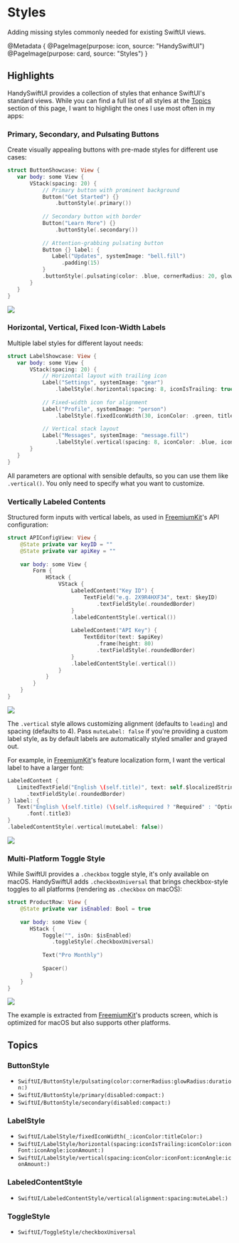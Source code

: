 # Styles

Adding missing styles commonly needed for existing SwiftUI views.

@Metadata {
   @PageImage(purpose: icon, source: "HandySwiftUI")
   @PageImage(purpose: card, source: "Styles")
}

## Highlights

HandySwiftUI provides a collection of styles that enhance SwiftUI's standard views. While you can find a full list of all styles at the [Topics](#topics) section of this page, I want to highlight the ones I use most often in my apps:

### Primary, Secondary, and Pulsating Buttons

Create visually appealing buttons with pre-made styles for different use cases:

```swift
struct ButtonShowcase: View {
   var body: some View {
       VStack(spacing: 20) {
           // Primary button with prominent background
           Button("Get Started") {}
               .buttonStyle(.primary())
               
           // Secondary button with border
           Button("Learn More") {}
               .buttonStyle(.secondary())
               
           // Attention-grabbing pulsating button
           Button {} label: {
              Label("Updates", systemImage: "bell.fill")
                 .padding(15)
           }
           .buttonStyle(.pulsating(color: .blue, cornerRadius: 20, glowRadius: 8, duration: 2))
       }
   }
}
```

![](ButtonStyles)


### Horizontal, Vertical, Fixed Icon-Width Labels

Multiple label styles for different layout needs:

```swift
struct LabelShowcase: View {
   var body: some View {
       VStack(spacing: 20) {
           // Horizontal layout with trailing icon
           Label("Settings", systemImage: "gear")
               .labelStyle(.horizontal(spacing: 8, iconIsTrailing: true, iconColor: .blue))
           
           // Fixed-width icon for alignment
           Label("Profile", systemImage: "person")
               .labelStyle(.fixedIconWidth(30, iconColor: .green, titleColor: .primary))
           
           // Vertical stack layout
           Label("Messages", systemImage: "message.fill")
               .labelStyle(.vertical(spacing: 8, iconColor: .blue, iconFont: .title))
       }
   }
}
```

All parameters are optional with sensible defaults, so you can use them like `.vertical()`. You only need to specify what you want to customize.


### Vertically Labeled Contents

Structured form inputs with vertical labels, as used in [FreemiumKit]'s API configuration:

```swift
struct APIConfigView: View {
    @State private var keyID = ""
    @State private var apiKey = ""
    
    var body: some View {
        Form {
            HStack {
                VStack {
                    LabeledContent("Key ID") {
                        TextField("e.g. 2X9R4HXF34", text: $keyID)
                            .textFieldStyle(.roundedBorder)
                    }
                    .labeledContentStyle(.vertical())
                    
                    LabeledContent("API Key") {
                        TextEditor(text: $apiKey)
                            .frame(height: 80)
                            .textFieldStyle(.roundedBorder)
                    }
                    .labeledContentStyle(.vertical())
                }                
            }
        }
    }
}
```

![](VerticalLabeledContent)

The `.vertical` style allows customizing alignment (defaults to `leading`) and spacing (defaults to 4). Pass `muteLabel: false` if you're providing a custom label style, as by default labels are automatically styled smaller and grayed out.

For example, in [FreemiumKit]'s feature localization form, I want the vertical label to have a larger font:

```swift
LabeledContent {
   LimitedTextField("English \(self.title)", text: self.$localizedString.fallback, characterLimit: self.characterLimit)
      .textFieldStyle(.roundedBorder)
} label: {
   Text("English \(self.title) (\(self.isRequired ? "Required" : "Optional"))")
      .font(.title3)
}
.labeledContentStyle(.vertical(muteLabel: false))
```

![](MuteLabelFalse)


### Multi-Platform Toggle Style

While SwiftUI provides a `.checkbox` toggle style, it's only available on macOS. HandySwiftUI adds `.checkboxUniversal` that brings checkbox-style toggles to all platforms (rendering as `.checkbox` on macOS):

```swift
struct ProductRow: View {
    @State private var isEnabled: Bool = true
    
    var body: some View {
       HStack {
           Toggle("", isOn: $isEnabled)
              .toggleStyle(.checkboxUniversal)
           
           Text("Pro Monthly")
           
           Spacer()
       }
    }
}
```

![](CheckboxUniversal)

The example is extracted from [FreemiumKit]'s products screen, which is optimized for macOS but also supports other platforms.

## Topics

### ButtonStyle

- ``SwiftUI/ButtonStyle/pulsating(color:cornerRadius:glowRadius:duration:)``
- ``SwiftUI/ButtonStyle/primary(disabled:compact:)``
- ``SwiftUI/ButtonStyle/secondary(disabled:compact:)``

### LabelStyle

- ``SwiftUI/LabelStyle/fixedIconWidth(_:iconColor:titleColor:)``
- ``SwiftUI/LabelStyle/horizontal(spacing:iconIsTrailing:iconColor:iconFont:iconAngle:iconAmount:)``
- ``SwiftUI/LabelStyle/vertical(spacing:iconColor:iconFont:iconAngle:iconAmount:)``

### LabeledContentStyle

- ``SwiftUI/LabeledContentStyle/vertical(alignment:spacing:muteLabel:)``

### ToggleStyle

- ``SwiftUI/ToggleStyle/checkboxUniversal``


[TranslateKit]: https://translatekit.app
[FreemiumKit]: https://freemiumkit.app
[FreelanceKit]: https://apps.apple.com/app/apple-store/id6480134993?pt=549314&ct=swiftpackageindex.com&mt=8
[CrossCraft]: https://crosscraft.app
[FocusBeats]: https://apps.apple.com/app/apple-store/id6477829138?pt=549314&ct=swiftpackageindex.com&mt=8
[Guided Guest Mode]: https://apps.apple.com/app/apple-store/id6479207869?pt=549314&ct=swiftpackageindex.com&mt=8
[Posters]: https://apps.apple.com/app/apple-store/id6478062053?pt=549314&ct=swiftpackageindex.com&mt=8
[Pleydia Organizer]: https://apps.apple.com/app/apple-store/id6587583340?pt=549314&ct=swiftpackageindex.com&mt=8
